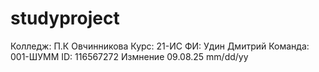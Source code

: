 # studyproject
Колледж: П.К Овчинникова
Курc: 21-ИС
ФИ: Удин Дмитрий
Команда: 001-ШУММ 
ID: 116567272
Измнение 09.08.25 mm/dd/yy